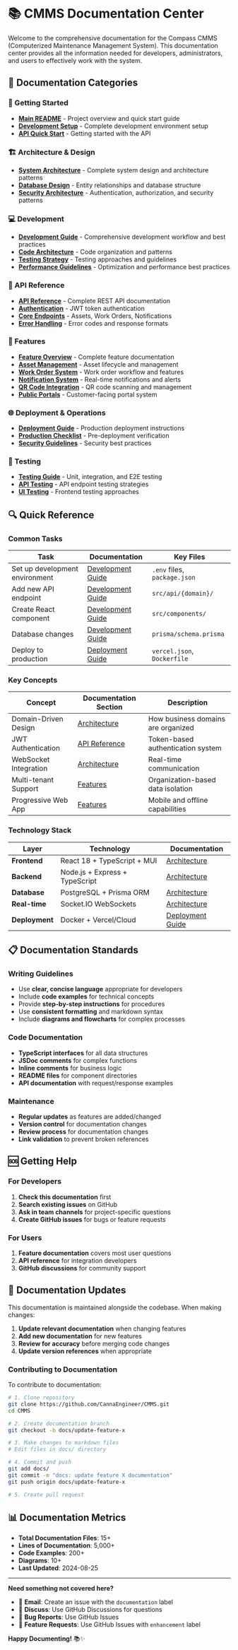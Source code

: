 # 📚 CMMS Documentation Center

Welcome to the comprehensive documentation for the Compass CMMS (Computerized Maintenance Management System). This documentation center provides all the information needed for developers, administrators, and users to effectively work with the system.

## 📖 Documentation Categories

### 🚀 Getting Started
- **[Main README](../README.md)** - Project overview and quick start guide
- **[Development Setup](DEVELOPMENT_GUIDE.md#environment-setup)** - Complete development environment setup
- **[API Quick Start](API_REFERENCE.md#overview)** - Getting started with the API

### 🏗️ Architecture & Design
- **[System Architecture](ARCHITECTURE.md)** - Complete system design and architecture patterns
- **[Database Design](ARCHITECTURE.md#database-design)** - Entity relationships and database structure
- **[Security Architecture](ARCHITECTURE.md#security-architecture)** - Authentication, authorization, and security patterns

### 💻 Development
- **[Development Guide](DEVELOPMENT_GUIDE.md)** - Comprehensive development workflow and best practices
- **[Code Architecture](DEVELOPMENT_GUIDE.md#code-architecture)** - Code organization and patterns
- **[Testing Strategy](DEVELOPMENT_GUIDE.md#testing-strategy)** - Testing approaches and guidelines
- **[Performance Guidelines](DEVELOPMENT_GUIDE.md#performance-guidelines)** - Optimization and performance best practices

### 🔌 API Reference
- **[API Reference](API_REFERENCE.md)** - Complete REST API documentation
- **[Authentication](API_REFERENCE.md#authentication)** - JWT token authentication
- **[Core Endpoints](API_REFERENCE.md#core-endpoints)** - Assets, Work Orders, Notifications
- **[Error Handling](API_REFERENCE.md#error-handling)** - Error codes and response formats

### 🚀 Features
- **[Feature Overview](FEATURES.md)** - Complete feature documentation
- **[Asset Management](FEATURES.md#asset-management)** - Asset lifecycle and management
- **[Work Order System](FEATURES.md#work-order-system)** - Work order workflow and features
- **[Notification System](FEATURES.md#notification-system)** - Real-time notifications and alerts
- **[QR Code Integration](FEATURES.md#qr-code-integration)** - QR code scanning and management
- **[Public Portals](FEATURES.md#public-portals)** - Customer-facing portal system

### 🌐 Deployment & Operations
- **[Deployment Guide](../DEPLOYMENT_GUIDE.md)** - Production deployment instructions
- **[Production Checklist](../PRODUCTION_CHECKLIST.md)** - Pre-deployment verification
- **[Security Guidelines](DEVELOPMENT_GUIDE.md#security-considerations)** - Security best practices

### 🧪 Testing
- **[Testing Guide](DEVELOPMENT_GUIDE.md#testing-strategy)** - Unit, integration, and E2E testing
- **[API Testing](../TESTING.md)** - API endpoint testing strategies
- **[UI Testing](../COMPREHENSIVE_UI_TESTING_PLAN.md)** - Frontend testing approaches

## 🔍 Quick Reference

### Common Tasks

| Task | Documentation | Key Files |
|------|--------------|-----------|
| Set up development environment | [Development Guide](DEVELOPMENT_GUIDE.md#environment-setup) | `.env` files, `package.json` |
| Add new API endpoint | [Development Guide](DEVELOPMENT_GUIDE.md#adding-a-new-api-endpoint) | `src/api/{domain}/` |
| Create React component | [Development Guide](DEVELOPMENT_GUIDE.md#creating-a-new-react-component) | `src/components/` |
| Database changes | [Development Guide](DEVELOPMENT_GUIDE.md#database-changes) | `prisma/schema.prisma` |
| Deploy to production | [Deployment Guide](../DEPLOYMENT_GUIDE.md) | `vercel.json`, `Dockerfile` |

### Key Concepts

| Concept | Documentation Section | Description |
|---------|----------------------|-------------|
| Domain-Driven Design | [Architecture](ARCHITECTURE.md#backend-architecture) | How business domains are organized |
| JWT Authentication | [API Reference](API_REFERENCE.md#authentication) | Token-based authentication system |
| WebSocket Integration | [Architecture](ARCHITECTURE.md#integration-patterns) | Real-time communication |
| Multi-tenant Support | [Features](FEATURES.md#core-features) | Organization-based data isolation |
| Progressive Web App | [Features](FEATURES.md#mobile-features) | Mobile and offline capabilities |

### Technology Stack

| Layer | Technology | Documentation |
|-------|------------|---------------|
| **Frontend** | React 18 + TypeScript + MUI | [Architecture](ARCHITECTURE.md#frontend-architecture) |
| **Backend** | Node.js + Express + TypeScript | [Architecture](ARCHITECTURE.md#backend-architecture) |
| **Database** | PostgreSQL + Prisma ORM | [Architecture](ARCHITECTURE.md#database-design) |
| **Real-time** | Socket.IO WebSockets | [Architecture](ARCHITECTURE.md#integration-patterns) |
| **Deployment** | Docker + Vercel/Cloud | [Deployment Guide](../DEPLOYMENT_GUIDE.md) |

## 📋 Documentation Standards

### Writing Guidelines
- Use **clear, concise language** appropriate for developers
- Include **code examples** for technical concepts
- Provide **step-by-step instructions** for procedures
- Use **consistent formatting** and markdown syntax
- Include **diagrams and flowcharts** for complex processes

### Code Documentation
- **TypeScript interfaces** for all data structures
- **JSDoc comments** for complex functions
- **Inline comments** for business logic
- **README files** for component directories
- **API documentation** with request/response examples

### Maintenance
- **Regular updates** as features are added/changed
- **Version control** for documentation changes
- **Review process** for documentation changes
- **Link validation** to prevent broken references

## 🆘 Getting Help

### For Developers
1. **Check this documentation** first
2. **Search existing issues** on GitHub
3. **Ask in team channels** for project-specific questions
4. **Create GitHub issues** for bugs or feature requests

### For Users
1. **Feature documentation** covers most user questions
2. **API reference** for integration developers
3. **GitHub discussions** for community support

## 🔄 Documentation Updates

This documentation is maintained alongside the codebase. When making changes:

1. **Update relevant documentation** when changing features
2. **Add new documentation** for new features
3. **Review for accuracy** before merging code changes
4. **Update version references** when appropriate

### Contributing to Documentation

To contribute to documentation:

```bash
# 1. Clone repository
git clone https://github.com/CannaEngineer/CMMS.git
cd CMMS

# 2. Create documentation branch
git checkout -b docs/update-feature-x

# 3. Make changes to markdown files
# Edit files in docs/ directory

# 4. Commit and push
git add docs/
git commit -m "docs: update feature X documentation"
git push origin docs/update-feature-x

# 5. Create pull request
```

## 📊 Documentation Metrics

- **Total Documentation Files**: 15+
- **Lines of Documentation**: 5,000+
- **Code Examples**: 200+
- **Diagrams**: 10+
- **Last Updated**: 2024-08-25

---

**Need something not covered here?** 

- 📧 **Email**: Create an issue with the `documentation` label
- 💬 **Discuss**: Use GitHub Discussions for questions
- 🐛 **Bug Reports**: Use GitHub Issues
- 🚀 **Feature Requests**: Use GitHub Issues with `enhancement` label

**Happy Documenting!** 📚✨